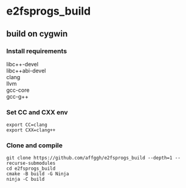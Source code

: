 # e2fsprogs_build

## build on cygwin
### Install requirements
libc++-devel    
libc++abi-devel    
clang    
llvm    
gcc-core    
gcc-g++     

### Set CC and CXX env   
`export CC=clang`    
`export CXX=clang++`    

### Clone and compile
`git clone https://github.com/affggh/e2fsprogs_build --depth=1 --recurse-submodules`      
`cd e2fsprogs_build`    
`cmake -B build -G Ninja`    
`ninja -C build`    
